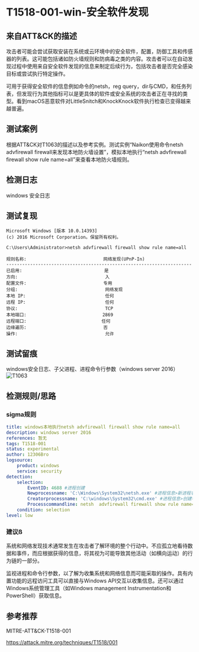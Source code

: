 # T1518-001-win-安全软件发现

## 来自ATT&CK的描述

攻击者可能会尝试获取安装在系统或云环境中的安全软件，配置，防御工具和传感器的列表。这可能包括诸如防火墙规则和防病毒之类的内容。攻击者可以在自动发现过程中使用来自安全软件发现的信息来制定后续行为，包括攻击者是否完全感染目标或尝试执行特定操作。

可用于获得安全软件的信息例如命令的netsh，reg query，dir与CMD，和任务列表，但发现行为其他指标可以是更具体的软件或安全系统的攻击者正在寻找的类型。看到macOS恶意软件对LittleSnitch和KnockKnock软件执行检查已变得越来越普遍。

## 测试案例

根据ATT&CK对T1063的描述以及参考实例。测试实例“Naikon使用命令netsh advfirewall firewall来发现本地防火墙设置”，模拟本地执行“netsh advfirewall firewall show rule name=all”来查看本地防火墙规则。

## 检测日志

windows 安全日志

## 测试复现

```dos
Microsoft Windows [版本 10.0.14393]
(c) 2016 Microsoft Corporation。保留所有权利。

C:\Users\Administrator>netsh advfirewall firewall show rule name=all

规则名称:                             网络发现(UPnP-In)
----------------------------------------------------------------------
已启用:                               是
方向:                                 入
配置文件:                             专用
分组:                                 网络发现
本地 IP:                              任何
远程 IP:                              任何
协议:                                 TCP
本地端口:     　                      2869
远程端口: 　     　                   任何
边缘遍历:                             否
操作:                                 允许
```

## 测试留痕

windows安全日志、子父进程、进程命令行参数（windows server 2016）
![T1063](https://image-host-toky.oss-cn-shanghai.aliyuncs.com/MOYAoT.png)

## 检测规则/思路

### sigma规则

```yml
title: windows本地执行netsh advfirewall firewall show rule name=all
description: windows server 2016
references: 暂无
tags: T1518-001
status: experimental
author: 12306Bro
logsource:
    product: windows
    service: security
detection:
    selection:
        EventID: 4688 #进程创建
        Newprocessname: 'C:\Windows\System32\netsh.exe' #进程信息>新进程名称
        Creatorprocessname: 'C:\windows\System32\cmd.exe' #进程信息>创建者进程名称
        Processcommandline: netsh  advfirewall firewall show rule name=all  #进程信息>进程命令行
    condition: selection
level: low
```

### 建议ß

系统和网络发现技术通常发生在攻击者了解环境的整个行动中。不应孤立地看待数据和事件，而应根据获得的信息，将其视为可能导致其他活动（如横向运动）的行为链的一部分。

监视进程和命令行参数，以了解为收集系统和网络信息而可能采取的操作。具有内置功能的远程访问工具可以直接与Windows API交互以收集信息。还可以通过Windows系统管理工具（如Windows management Instrumentation和PowerShell）获取信息。

## 参考推荐

MITRE-ATT&CK-T1518-001

<https://attack.mitre.org/techniques/T1518/001>
